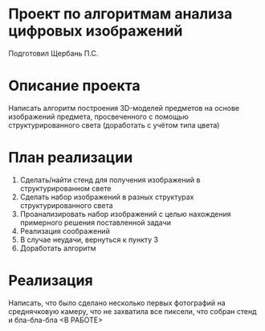 # Проект по алгоритмам анализа цифровых изображений

Подготовил Щербань П.С.

# Описание проекта

Написать алгоритм построения 3D-моделей предметов на основе изображений предмета, просвеченного с помощью структурированного света (доработать с учётом типа цвета)


# План реализации

1. Сделать/найти стенд для получения изображений в структурированном свете
2. Сделать набор изображений в разных структурах структурированного света
3. Проанализировать набор изображений с целью нахождения примерного решения поставленной задачи
4. Реализация соображений
5. В случае неудачи, вернуться к пункту 3
6. Доработать алгоритм

# Реализация
Написать, что было сделано несколько первых фотографий на среднячковую камеру, что не захватила все пиксели, что собран стенд и бла-бла-бла
<В РАБОТЕ>
